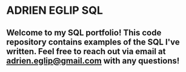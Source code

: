 # ADRIEN EGLIP SQL

## Welcome to my SQL portfolio! This code repository contains examples of the SQL I've written. Feel free to reach out via email at adrien.eglip@gmail.com with any questions!

